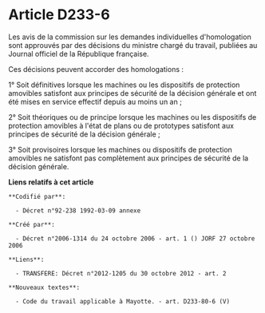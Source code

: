 # Article D233-6

Les avis de la commission sur les demandes individuelles d'homologation sont approuvés par des décisions du ministre chargé
du travail, publiées au Journal officiel de la République française.

Ces décisions peuvent accorder des homologations :

1° Soit définitives lorsque les machines ou les dispositifs de protection amovibles satisfont aux principes de sécurité de la
décision générale et ont été mises en service effectif depuis au moins un an ;

2° Soit théoriques ou de principe lorsque les machines ou les dispositifs de protection amovibles à l'état de plans ou de
prototypes satisfont aux principes de sécurité de la décision générale ;

3° Soit provisoires lorsque les machines ou dispositifs de protection amovibles ne satisfont pas complètement aux principes
de sécurité de la décision générale.

**Liens relatifs à cet article**

	**Codifié par**:

	  - Décret n°92-238 1992-03-09 annexe

	**Créé par**:

	  - Décret n°2006-1314 du 24 octobre 2006 - art. 1 () JORF 27 octobre 2006

	**Liens**:

	  - TRANSFERE: Décret n°2012-1205 du 30 octobre 2012 - art. 2

	**Nouveaux textes**:

	  - Code du travail applicable à Mayotte. - art. D233-80-6 (V)
